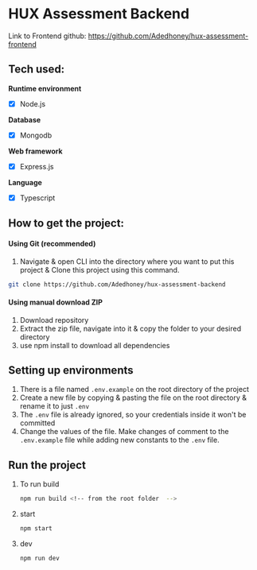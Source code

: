 # HUX Assessment Backend

Link to Frontend github: https://github.com/Adedhoney/hux-assessment-frontend

## Tech used:

**Runtime environment**

-   [x] Node.js

**Database**

-   [x] Mongodb

**Web framework**

-   [x] Express.js

**Language**

-   [x] Typescript

## How to get the project:

#### Using Git (recommended)

1. Navigate & open CLI into the directory where you want to put this project & Clone this project using this command.

```bash
git clone https://github.com/Adedhoney/hux-assessment-backend
```

#### Using manual download ZIP

1. Download repository
2. Extract the zip file, navigate into it & copy the folder to your desired directory
3. use npm install to download all dependencies

## Setting up environments

1. There is a file named `.env.example` on the root directory of the project
2. Create a new file by copying & pasting the file on the root directory & rename it to just `.env`
3. The `.env` file is already ignored, so your credentials inside it won't be committed
4. Change the values of the file. Make changes of comment to the `.env.example` file while adding new constants to the `.env` file.

## Run the project

1. To run build

    ```bash
    npm run build <!-- from the root folder  -->
    ```

2. start

    ```bash
    npm start
    ```

3. dev

    ```bash
    npm run dev
    ```
